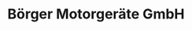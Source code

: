 ---
title: "Börger Motorgeräte GmbH"
url: /halberstadt/boerger-motorgeraete-gmbh/
shop: Platzpflege
---
